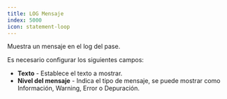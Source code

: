 ```yaml
---
title: LOG Mensaje
index: 5000
icon: statement-loop
---
```


Muestra un mensaje en el log del pase.

Es necesario configurar los siguientes campos:

- **Texto** - Establece el texto a mostrar.
- **Nivel del mensaje** - Indica el tipo de mensaje, se puede mostrar como Información, Warning, Error o Depuración.
